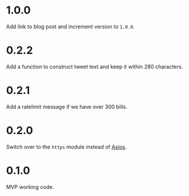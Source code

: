 # 1.0.0

Add link to blog post and increment version to `1.0.0`.

# 0.2.2

Add a function to construct tweet text and keep it within 280 characters.

# 0.2.1

Add a ratelimit message if we have over 300 bills.

# 0.2.0

Switch over to the `https` module instead of [Axios](https://github.com/axios/axios).

# 0.1.0

MVP working code.
